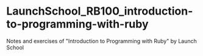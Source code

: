 # LaunchSchool_RB100_introduction-to-programming-with-ruby
Notes and exercises of "Introduction to Programming with Ruby" by Launch School
